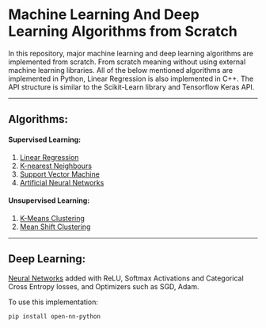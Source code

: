 # Machine Learning And Deep Learning Algorithms from Scratch

In this repository, major machine learning and deep learning algorithms are implemented from scratch. From scratch meaning without using external machine learning libraries. All of the below mentioned algorithms are implemented in Python, Linear Regression is also implemented in C++. The API structure is similar to the Scikit-Learn library and Tensorflow Keras API.

<hr>

## Algorithms:

#### Supervised Learning:
  1. <a href="https://github.com/NotShrirang/Machine-Learning-from-Scratch/tree/main/LinearRegression">Linear Regression</a>
  2. <a href="https://github.com/NotShrirang/Machine-Learning-from-Scratch/tree/main/K-nearest%20Neighbours">K-nearest Neighbours</a>
  3. <a href="https://github.com/NotShrirang/Machine-Learning-from-Scratch/tree/main/Support%20Vector%20Machine">Support Vector Machine</a>
  4. <a href="https://github.com/NotShrirang/Machine-Learning-from-Scratch/tree/main/Neural%20Networks">Artificial Neural Networks</a>

#### Unsupervised Learning:
  1. <a href="https://github.com/NotShrirang/Machine-Learning-from-Scratch/tree/main/K-Means%20Clustering">K-Means Clustering</a>
  2. <a href="https://github.com/NotShrirang/Machine-Learning-from-Scratch/tree/main/Mean%20Shift%20Clustering">Mean Shift Clustering</a>
  
<hr>

## Deep Learning:
<a href="https://github.com/NotShrirang/Machine-Learning-from-Scratch/tree/main/Neural%20Networks">Neural Networks</a> added with ReLU, Softmax Activations and Categorical Cross Entropy losses, and Optimizers such as SGD, Adam.

To use this implementation:

```
pip install open-nn-python
```

